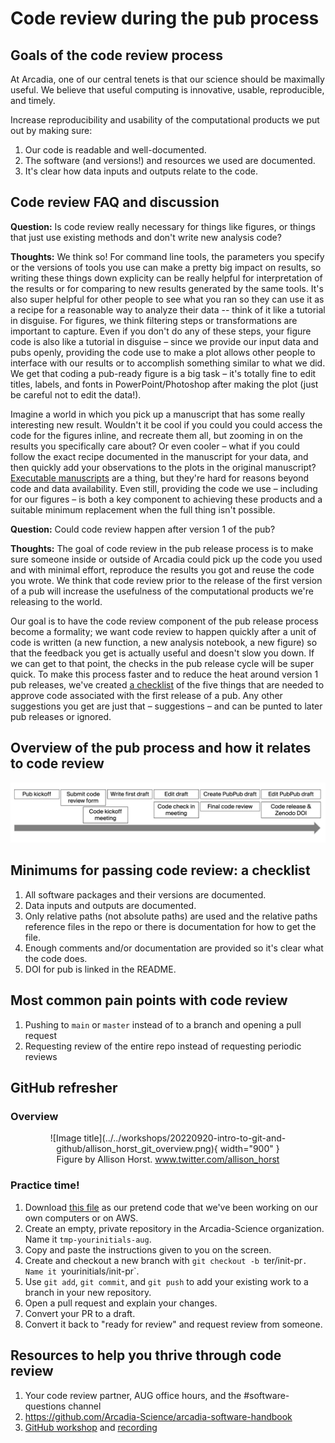# Code review during the pub process

## Goals of the code review process

At Arcadia, one of our central tenets is that our science should be maximally useful.
We believe that useful computing is innovative, usable, reproducible, and timely.

Increase reproducibility and usability of the computational products we put out by making sure:

1. Our code is readable and well-documented.
2. The software (and versions!) and resources we used are documented.
3. It's clear how data inputs and outputs relate to the code.

## Code review FAQ and discussion

**Question:** Is code review really necessary for things like figures, or things that just use existing methods and don't write new analysis code?

**Thoughts:** We think so!
For command line tools, the parameters you specify or the versions of tools you use can make a pretty big impact on results, so writing these things down explicity can be really helpful for interpretation of the results or for comparing to new results generated by the same tools.
It's also super helpful for other people to see what you ran so they can use it as a recipe for a reasonable way to analyze their data -- think of it like a tutorial in disguise.
For figures, we think filtering steps or transformations are important to capture.
Even if you don't do any of these steps, your figure code is also like a tutorial in disguise – since we provide our input data and pubs openly, providing the code use to make a plot allows other people to interface with our results or to accomplish something similar to what we did.
We get that coding a pub-ready figure is a big task – it's totally fine to edit titles, labels, and fonts in PowerPoint/Photoshop after making the plot (just be careful not to edit the data!).

Imagine a world in which you pick up a manuscript that has some really interesting new result.
Wouldn't it be cool if you could you could access the code for the figures inline, and recreate them all, but zooming in on the results you specifically care about?
Or even cooler – what if you could follow the exact recipe documented in the manuscript for your data, and then quickly add your observations to the plots in the original manuscript?
[Executable manuscripts](https://www.nature.com/articles/s42005-020-00403-4) are a thing, but they're hard for reasons beyond code and data availability. 
Even still, providing the code we use – including for our figures – is both a key component to achieving these products and a suitable minimum replacement when the full thing isn't possible.

**Question:** Could code review happen after version 1 of the pub?

**Thoughts:** The goal of code review in the pub release process is to make sure someone inside or outside of Arcadia could pick up the code you used and with minimal effort, reproduce the results you got and reuse the code you wrote.
We think that code review prior to the release of the first version of a pub will increase the usefulness of the computational products we're releasing to the world.

Our goal is to have the code review component of the pub release process become a formality; we want code review to happen quickly after a unit of code is written (a new function, a new analysis notebook, a new figure) so that the feedback you get is actually useful and doesn't slow you down.
If we can get to that point, the checks in the pub release cycle will be super quick.
To make this process faster and to reduce the heat around version 1 pub releases, we've created [a checklist](#minimums-for-passing-code-review-a-checklist) of the five things that are needed to approve code associated with the first release of a pub.
Any other suggestions you get are just that – suggestions – and can be punted to later pub releases or ignored.

## Overview of the pub process and how it relates to code review

![](overview.png)

## Minimums for passing code review: a checklist

1. All software packages and their versions are documented.
2. Data inputs and outputs are documented.
3. Only relative paths (not absolute paths) are used and the relative paths reference files in the repo or there is documentation for how to get the file.
4. Enough comments and/or documentation are provided so it's clear what the code does.
5. DOI for pub is linked in the README.

## Most common pain points with code review

1. Pushing to `main` or `master` instead of to a branch and opening a pull request
2. Requesting review of the entire repo instead of requesting periodic reviews

## GitHub refresher

### Overview

<center>
<figure markdown>
  ![Image title](../../workshops/20220920-intro-to-git-and-github/allison_horst_git_overview.png){ width="900" }
  <figcaption> Figure by Allison Horst. <a href='https://twitter.com/allison_horst/status/1563210538510737409?s=20&t=USB46onUf9i7zYnkqjUSPQ' target='_blank'>www.twitter.com/allison_horst</a> </figcaption>
</figure>
</center>

### Practice time!

1. Download [this file](https://raw.githubusercontent.com/Arcadia-Science/2022-prjna853785-sourmash/main/scripts/utils.R) as our pretend code that we've been working on our own computers or on AWS.
2. Create an empty, private repository in the Arcadia-Science organization. Name it `tmp-yourinitials-aug`.
3. Copy and paste the instructions given to you on the screen.
4. Create and checkout a new branch with `git checkout -b `ter/init-pr`. Name it `yourinitials/init-pr`.
5. Use `git add`, `git commit`, and `git push` to add your existing work to a branch in your new repository.
6. Open a pull request and explain your changes.
7. Convert your PR to a draft.
8. Convert it back to "ready for review" and request review from someone.

## Resources to help you thrive through code review

1. Your code review partner, AUG office hours, and the #software-questions channel
2. https://github.com/Arcadia-Science/arcadia-software-handbook
3. [GitHub workshop](../../workshops/20220920-intro-to-git-and-github/lesson.md) and [recording](https://www.youtube.com/watch?v=fRUrbWC3htc)
